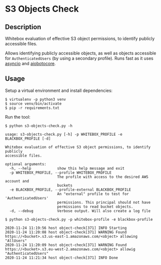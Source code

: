 # S3 Objects Check

## Description

Whitebox evaluation of effective S3 object permissions, to identify publicly accessible files.

Allows identifying publicly accessible objects, as well as objects accessible for `AuthenticatedUsers` (by using a secondary profile). 
Runs fast as it uses [asyncio](https://docs.python.org/3/library/asyncio.html) and [aiobotocore](https://github.com/aio-libs/aiobotocore).

## Usage

Setup a virtual environment and install dependencies:

```shell script
$ virtualenv -p python3 venv
$ source venv/bin/activate
$ pip -r requirements.txt
```

Run the tool:

```shell script
$ python s3-objects-check.py -h                                                                                        

usage: s3-objects-check.py [-h] -p WHITEBOX_PROFILE -e BLACKBOX_PROFILE [-d]

Whitebox evaluation of effective S3 object permissions, to identify publicly
accessible files.

optional arguments:
  -h, --help            show this help message and exit
  -p WHITEBOX_PROFILE, --profile WHITEBOX_PROFILE
                        The profile with access to the desired AWS account and
                        buckets
  -e BLACKBOX_PROFILE, --profile-external BLACKBOX_PROFILE
                        An "external" profile to test for 'AuthenticatedUsers'
                        permissions. This principal should not have
                        permissions to read bucket objects.
  -d, --debug           Verbose output. Will also create a log file

$ python s3-objects-check.py -p whitebox-profile -e blackbox-profile                                                                                        

2020-11-24 11:19:56 host object-check[371] INFO Starting
2020-11-24 11:20:08 host object-check[371] WARNING Found https://<bucket>.s3.us-east-1.amazonaws.com/<object> allowing "AllUsers"
2020-11-24 11:20:09 host object-check[371] WARNING Found https://<bucket>.s3.eu-west-2.amazonaws.com/<object> allowig "AuthenticatedUsers"
2020-11-24 11:21:34 host object-check[371] INFO Done


```

